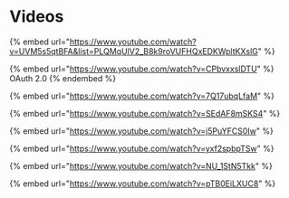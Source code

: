 # Videos

{% embed url="https://www.youtube.com/watch?v=UVM5s5qtBFA&list=PLQMqUlV2_B8k9roVUFHQxEDKWpltKXslG" %}

{% embed url="https://www.youtube.com/watch?v=CPbvxxslDTU" %}
OAuth 2.0
{% endembed %}

{% embed url="https://www.youtube.com/watch?v=7Q17ubqLfaM" %}

{% embed url="https://www.youtube.com/watch?v=SEdAF8mSKS4" %}

{% embed url="https://www.youtube.com/watch?v=j5PuYFCS0Iw" %}

{% embed url="https://www.youtube.com/watch?v=yxf2spbpTSw" %}

{% embed url="https://www.youtube.com/watch?v=NU_1StN5Tkk" %}

{% embed url="https://www.youtube.com/watch?v=pTB0EiLXUC8" %}

